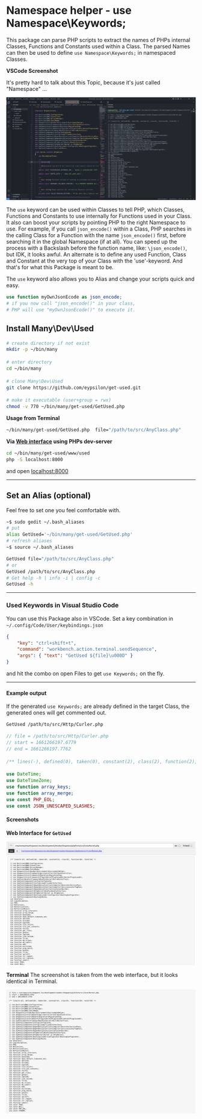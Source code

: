 # Namespace helper - use Namespace\Keywords;

This package can parse PHP scripts to extract the names of PHPs internal Classes, Functions and Constants used within a Class. The parsed Names can then be used to define `use Namespace\Keywords;` in namespaced Classes.


__VSCode Screenshot__

It's pretty hard to talk about this Topic, because it's just called "Namespace" ...

![Visual Studio Code Example Response](/www/used/assets/screenshot-vscode.png)

The `use` keyword can be used within Classes to tell PHP, which Classes, Functions and Constants to use internally for Functions used in your Class. It also can boost your scripts by pointing PHP to the right Namespace to use. For example, if you call `json_encode()` within a Class, PHP searches in the calling Class for a Function with the name `json_encode()` first, before searching it in the global Namespace (if at all). You can speed up the process with a Backslash before the function name, like: `\json_encode()`, but IDK, it looks awful. An alternate is to define any used Function, Class and Constant at the very top of your Class with the 'use'-keyword. And that's for what this Package is meant to be.

The `use` keyword also allows you to Alias and change your scripts quick and easy.

```php
use function myOwnJsonEcode as json_encode;
# if you now call "json_encode()" in your class,
# PHP will use "myOwnJsonEcode()" to execute it.
```

## Install Many\Dev\Used

```sh
# create directory if not exist
mkdir -p ~/bin/many

# enter directory
cd ~/bin/many

# clone Many\Dev\Used
git clone https://github.com/eypsilon/get-used.git

# make it executable (user+group = rwx)
chmod -v 770 ~/bin/many/get-used/GetUsed.php
```

__Usage from Terminal__

```sh
~/bin/many/get-used/GetUsed.php  file="/path/to/src/AnyClass.php"
```

__Via [Web interface](./www/used/) using PHPs dev-server__

```sh
cd ~/bin/many/get-used/www/used
php -S localhost:8000
```

and open [localhost:8000](http://localhost:8000)

---

## Set an Alias (optional)

Feel free to set one you feel comfortable with.

```sh
~$ sudo gedit ~/.bash_aliases
# put
alias GetUsed='~/bin/many/get-used/GetUsed.php'
# refresh aliases
~$ source ~/.bash_aliases
```
```sh
GetUsed file="/path/to/src/AnyClass.php"
# or
GetUsed /path/to/src/AnyClass.php
# Get help -h | info -i | config -c
GetUsed -h
```
---

### Used Keywords in Visual Studio Code

You can use this Package also in VSCode. Set a key combination in `~/.config/Code/User/keybindings.json`

```json
{
    "key": "ctrl+shift+t",
    "command": "workbench.action.terminal.sendSequence",
    "args": { "text": "GetUsed ${file}\u000D" }
}
```

and hit the combo on open Files to get `use Keywords;` on the fly.

---

#### Example output

If the generated `use Keywords;` are already defined in the target Class, the generated ones will get commented out.

```sh
GetUsed /path/to/src/Http/Curler.php
```

```php
// file = /path/to/src/Http/Curler.php
// start = 1661266197.6779
// end = 1661266197.7762

/** lines(-), defined(0), taken(0), constant(2), class(2), function(2), total(6) */

use DateTime;
use DateTimeZone;
use function array_keys;
use function array_merge;
use const PHP_EOL;
use const JSON_UNESCAPED_SLASHES;
```

#### Screenshots

__Web Interface for `GetUsed`__


![Web Interface Example Response](/www/used/assets/screenshot-sw.png)

__Terminal__
The screenshot is taken from the web interface, but it looks identical in Terminal.

![Terminal Example Response](/www/used/assets/screenshot-sw-terminal-out.png)
